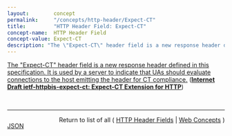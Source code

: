 ```yaml
---
layout:        concept
permalink:     "/concepts/http-header/Expect-CT"
title:         "HTTP Header Field: Expect-CT"
concept-name:  HTTP Header Field
concept-value: Expect-CT
description: "The \"Expect-CT\" header field is a new response header defined in this specification. It is used by a server to indicate that UAs should evaluate connections to the host emitting the header for CT compliance."
---
```


[The "Expect-CT" header field is a new response header defined in this specification. It is used by a server to indicate that UAs should evaluate connections to the host emitting the header for CT compliance.](https://datatracker.ietf.org/doc/html/draft-ietf-httpbis-expect-ct#section-2.1 "Read documentation for HTTP Header Field &#34;Expect-CT&#34;") (**[Internet Draft ietf-httpbis-expect-ct: Expect-CT Extension for HTTP](/specs/IETF/I-D/ietf-httpbis-expect-ct "This document defines a new HTTP header, named Expect-CT, that allows web host operators to instruct user agents to expect valid Signed Certificate Timestamps (SCTs) to be served on connections to these hosts. When configured in enforcement mode, user agents (UAs) will remember that hosts expect SCTs and will refuse connections that do not conform to the UA's Certificate Transparency policy. When configured in report-only mode, UAs will report the lack of valid SCTs to a URI configured by the host, but will allow the connection. By turning on Expect-CT, web host operators can discover misconfigurations in their Certificate Transparency deployments and ensure that misissued certificates accepted by UAs are discoverable in Certificate Transparency logs.")**)

<br/>
<hr/>

<p style="float : left"><a href="./Expect-CT.json" title="JSON representing this particular Web Concept value">JSON</a></p>
<p style="text-align: right">Return to list of all ( <a href="../http-header/">HTTP Header Fields</a> | <a href="../">Web Concepts</a> )</p>
